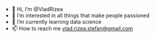 - 👋 Hi, I’m @VladRizea
- 👀 I’m interested in all things that make people passioned
- 🌱 I’m currently learning data science
- 📫 How to reach me vlad.rizea.stefan@gmail.com

<!---
VladRizea/VladRizea is a ✨ special ✨ repository because its `README.md` (this file) appears on your GitHub profile.
You can click the Preview link to take a look at your changes.
--->

